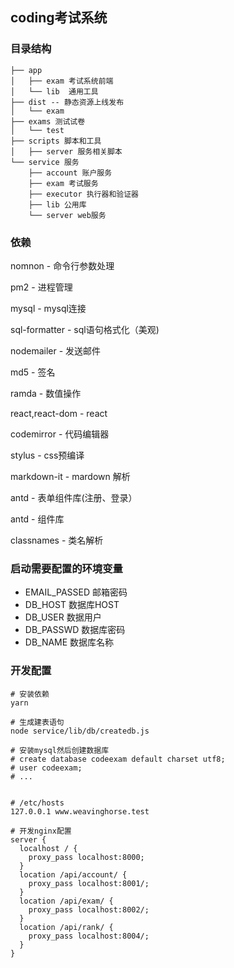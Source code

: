 ## coding考试系统

### 目录结构
```
├── app
│   ├── exam 考试系统前端
│   └── lib  通用工具
├── dist -- 静态资源上线发布
│   └── exam
├── exams 测试试卷
│   └── test
├── scripts 脚本和工具
│   ├── server 服务相关脚本
└── service 服务
    ├── account 账户服务
    ├── exam 考试服务
    ├── executor 执行器和验证器
    ├── lib 公用库
    └── server web服务
```


### 依赖

nomnon - 命令行参数处理

pm2 - 进程管理

mysql - mysql连接

sql-formatter - sql语句格式化（美观)

nodemailer - 发送邮件

md5 - 签名

ramda - 数值操作

react,react-dom - react

codemirror - 代码编辑器

stylus - css预编译

markdown-it - mardown 解析

antd - 表单组件库(注册、登录）

antd - 组件库

classnames - 类名解析






### 启动需要配置的环境变量

- EMAIL_PASSED 邮箱密码
- DB_HOST 数据库HOST
- DB_USER 数据用户
- DB_PASSWD 数据库密码
- DB_NAME 数据库名称


### 开发配置

```
# 安装依赖
yarn

# 生成建表语句
node service/lib/db/createdb.js

# 安装mysql然后创建数据库
# create database codeexam default charset utf8;
# user codeexam;
# ...


# /etc/hosts
127.0.0.1 www.weavinghorse.test 

# 开发nginx配置
server {
  localhost / {
    proxy_pass localhost:8000;
  }
  location /api/account/ {
    proxy_pass localhost:8001/;
  }
  location /api/exam/ {
    proxy_pass localhost:8002/;
  }
  location /api/rank/ {
    proxy_pass localhost:8004/;
  }
}

```